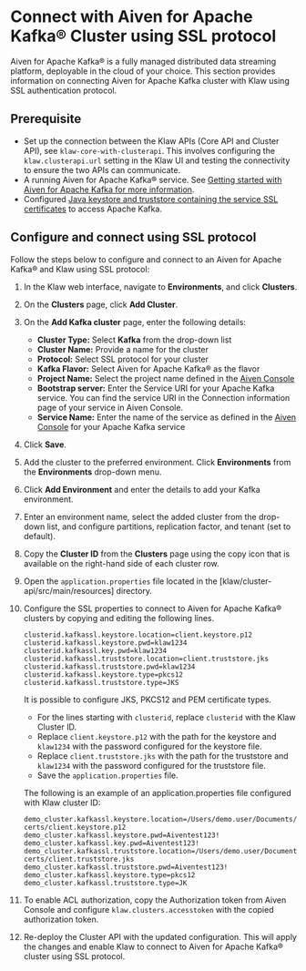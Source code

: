 # Connect with Aiven for Apache Kafka® Cluster using SSL protocol

Aiven for Apache Kafka® is a fully managed distributed data streaming
platform, deployable in the cloud of your choice. This section provides information on connecting Aiven for Apache Kafka cluster with Klaw using SSL authentication protocol.

## Prerequisite

- Set up the connection between the Klaw APIs (Core API and Cluster
  API), see `klaw-core-with-clusterapi`.
  This involves configuring the `klaw.clusterapi.url` setting in the
  Klaw UI and testing the connectivity to ensure the two APIs can
  communicate.
- A running Aiven for Apache Kafka® service. See [Getting started with
  Aiven for Apache Kafka for more
  information](https://docs.aiven.io/docs/products/kafka/getting-started.html).
- Configured [Java keystore and truststore containing the service SSL
  certificates](https://docs.aiven.io/docs/products/kafka/howto/keystore-truststore.html)
  to access Apache Kafka.

## Configure and connect using SSL protocol

Follow the steps below to configure and connect to an Aiven for Apache
Kafka® and Klaw using SSL protocol:

1.  In the Klaw web interface, navigate to **Environments**, and click
    **Clusters**.
2.  On the **Clusters** page, click **Add Cluster**.
3.  On the **Add Kafka cluster** page, enter the following details:
    - **Cluster Type:** Select **Kafka** from the drop-down list
    - **Cluster Name:** Provide a name for the cluster
    - **Protocol:** Select SSL protocol for your cluster
    - **Kafka Flavor:** Select Aiven for Apache Kafka® as the flavor
    - **Project Name:** Select the project name defined in the [Aiven
      Console](https://console.aiven.io/)
    - **Bootstrap server:** Enter the Service URI for your Apache Kafka
      service. You can find the service URI in the Connection information
      page of your service in Aiven Console.
    - **Service Name:** Enter the name of the service as defined in the
      [Aiven Console](https://console.aiven.io/) for your Apache Kafka
      service
4.  Click **Save**.
5.  Add the cluster to the preferred environment. Click **Environments**
    from the **Environments** drop-down menu.
6.  Click **Add Environment** and enter the details to add your Kafka
    environment.
7.  Enter an environment name, select the added cluster from the drop-down list, and configure partitions, replication factor, and tenant (set to default).
8.  Copy the **Cluster ID** from the **Clusters** page using the copy
    icon that is available on the right-hand side of each cluster
    row.
9.  Open the `application.properties` file located in the
    [klaw/cluster-api/src/main/resources] directory.
10. Configure the SSL properties to connect to Aiven for Apache Kafka®
    clusters by copying and editing the following lines.

    ```
    clusterid.kafkassl.keystore.location=client.keystore.p12
    clusterid.kafkassl.keystore.pwd=klaw1234
    clusterid.kafkassl.key.pwd=klaw1234
    clusterid.kafkassl.truststore.location=client.truststore.jks
    clusterid.kafkassl.truststore.pwd=klaw1234
    clusterid.kafkassl.keystore.type=pkcs12
    clusterid.kafkassl.truststore.type=JKS
    ```

    It is possible to configure JKS, PKCS12 and PEM certificate types.

    - For the lines starting with `clusterid`, replace `clusterid` with the Klaw Cluster ID.
    - Replace `client.keystore.p12` with the path for the keystore and `klaw1234` with the password configured for the keystore file.
    - Replace `client.truststore.jks` with the path for the truststore and `klaw1234` with the password configured for the truststore file.
    - Save the `application.properties` file.

    The following is an example of an application.properties file configured with Klaw cluster ID:

    ```
    demo_cluster.kafkassl.keystore.location=/Users/demo.user/Documents/Klaw/demo-certs/client.keystore.p12
    demo_cluster.kafkassl.keystore.pwd=Aiventest123!
    demo_cluster.kafkassl.key.pwd=Aiventest123!
    demo_cluster.kafkassl.truststore.location=/Users/demo.user/Documents/Klaw/demo-certs/client.truststore.jks
    demo_cluster.kafkassl.truststore.pwd=Aiventest123!
    demo_cluster.kafkassl.keystore.type=pkcs12
    demo_cluster.kafkassl.truststore.type=JK
    ```

11. To enable ACL authorization, copy the Authorization token from
    Aiven Console and configure `klaw.clusters.accesstoken` with the
    copied authorization token.
12. Re-deploy the Cluster API with the updated configuration. This will
    apply the changes and enable Klaw to connect to Aiven for Apache
    Kafka® cluster using SSL protocol.
